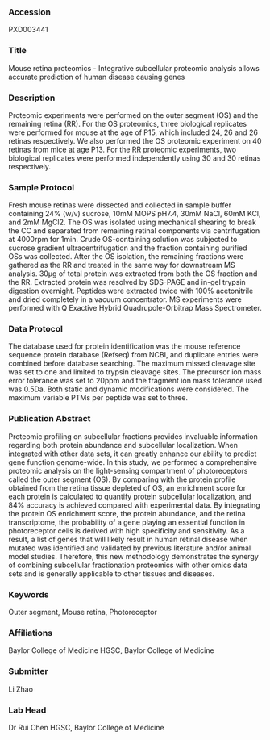 ### Accession
PXD003441

### Title
Mouse retina proteomics -  Integrative subcellular proteomic analysis allows accurate prediction of human disease causing genes

### Description
Proteomic experiments were performed on the outer segment (OS) and the remaining retina (RR). For the OS proteomics, three biological replicates were performed for mouse at the age of P15, which included 24, 26 and 26 retinas respectively. We also performed the OS proteomic experiment on 40 retinas from mice at age P13. For the RR proteomic experiments, two biological replicates were performed independently using 30 and 30 retinas respectively.

### Sample Protocol
Fresh mouse retinas were dissected and collected in sample buffer containing 24% (w/v) sucrose, 10mM MOPS pH7.4, 30mM NaCl, 60mM KCl, and 2mM MgCl2. The OS was isolated using mechanical shearing to break the CC and separated from remaining retinal components via centrifugation at 4000rpm for 1min. Crude OS-containing solution was subjected to sucrose gradient ultracentrifugation and the fraction containing purified OSs was collected. After the OS isolation, the remaining fractions were gathered as the RR and treated in the same way for downstream MS analysis. 30µg of total protein was extracted from both the OS fraction and the RR.  Extracted protein was resolved by SDS-PAGE and  in-gel trypsin digestion overnight. Peptides were extracted twice with 100% acetonitrile and dried completely in a vacuum concentrator. MS experiments were performed with Q Exactive Hybrid Quadrupole-Orbitrap Mass Spectrometer.

### Data Protocol
The database used for protein identification was the mouse reference sequence protein database (Refseq) from NCBI, and duplicate entries were combined before database searching. The maximum missed cleavage site was set to one and limited to trypsin cleavage sites. The precursor ion mass error tolerance was set to 20ppm and the fragment ion mass tolerance used was 0.5Da. Both static and dynamic modifications were considered. The maximum variable PTMs per peptide was set to three.

### Publication Abstract
Proteomic profiling on subcellular fractions provides invaluable information regarding both protein abundance and subcellular localization. When integrated with other data sets, it can greatly enhance our ability to predict gene function genome-wide. In this study, we performed a comprehensive proteomic analysis on the light-sensing compartment of photoreceptors called the outer segment (OS). By comparing with the protein profile obtained from the retina tissue depleted of OS, an enrichment score for each protein is calculated to quantify protein subcellular localization, and 84% accuracy is achieved compared with experimental data. By integrating the protein OS enrichment score, the protein abundance, and the retina transcriptome, the probability of a gene playing an essential function in photoreceptor cells is derived with high specificity and sensitivity. As a result, a list of genes that will likely result in human retinal disease when mutated was identified and validated by previous literature and/or animal model studies. Therefore, this new methodology demonstrates the synergy of combining subcellular fractionation proteomics with other omics data sets and is generally applicable to other tissues and diseases.

### Keywords
Outer segment, Mouse retina, Photoreceptor

### Affiliations
Baylor College of Medicine
HGSC, Baylor College of Medicine

### Submitter
Li Zhao

### Lab Head
Dr Rui Chen
HGSC, Baylor College of Medicine


